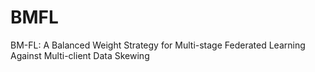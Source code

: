 # BMFL
BM-FL: A Balanced Weight Strategy for Multi-stage Federated Learning Against Multi-client Data Skewing
